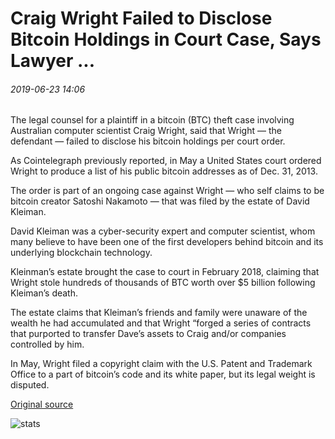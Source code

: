 # Craig Wright Failed to Disclose Bitcoin Holdings in Court Case, Says Lawyer ...

###### 2019-06-23 14:06

The legal counsel for a plaintiff in a bitcoin (BTC) theft case involving Australian computer scientist Craig Wright, said that Wright — the defendant — failed to disclose his bitcoin holdings per court order.

As Cointelegraph previously reported, in May a United States court ordered Wright to produce a list of his public bitcoin addresses as of Dec. 31, 2013.

The order is part of an ongoing case against Wright — who self claims to be bitcoin creator Satoshi Nakamoto — that was filed by the estate of David Kleiman.

David Kleiman was a cyber-security expert and computer scientist, whom many believe  to have been one of the first developers behind bitcoin and its underlying blockchain technology.

Kleinman’s estate brought the case to court in February 2018, claiming that Wright stole hundreds of thousands of BTC worth over $5 billion following Kleiman’s death.

The estate claims that Kleiman’s friends and family were unaware of the wealth he had accumulated and that Wright “forged a series of contracts that purported to transfer Dave’s assets to Craig and/or companies controlled by him.

In May, Wright filed a copyright claim with the U.S. Patent and Trademark Office to a part of bitcoin’s code and its white paper, but its legal weight is disputed.

[Original source](https://cointelegraph.com/news/craig-wright-failed-to-disclose-bitcoin-holdings-in-court-case-says-lawyer)

![stats](https://c.statcounter.com/11760860/0/a89fa40b/1/ "stats")